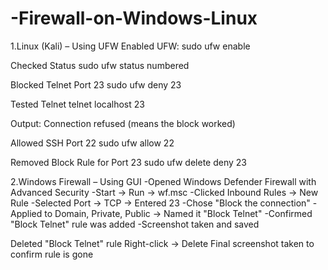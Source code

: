 # -Firewall-on-Windows-Linux
1.Linux (Kali) – Using UFW
Enabled UFW:
sudo ufw enable

Checked Status
sudo ufw status numbered

Blocked Telnet Port 23
sudo ufw deny 23

Tested Telnet
telnet localhost 23

Output: Connection refused (means the block worked)

Allowed SSH Port 22
sudo ufw allow 22

Removed Block Rule for Port 23
sudo ufw delete deny 23


2.Windows Firewall – Using GUI
-Opened Windows Defender Firewall with Advanced Security
-Start → Run → wf.msc
-Clicked Inbound Rules → New Rule
-Selected Port → TCP → Entered 23
-Chose "Block the connection"
-Applied to Domain, Private, Public → Named it "Block Telnet"
-Confirmed "Block Telnet" rule was added
-Screenshot taken and saved

Deleted "Block Telnet" rule
Right-click → Delete
Final screenshot taken to confirm rule is gone
